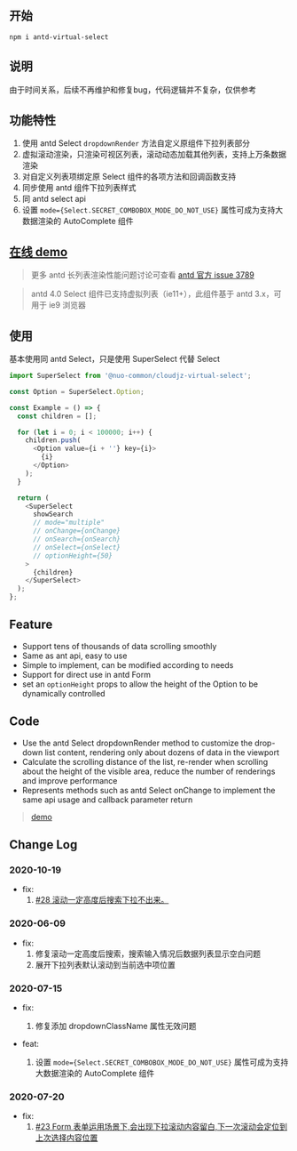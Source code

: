 ## 开始

```shell
npm i antd-virtual-select

```

## 说明

由于时间关系，后续不再维护和修复bug，代码逻辑并不复杂，仅供参考

## 功能特性

1. 使用 antd Select `dropdownRender` 方法自定义原组件下拉列表部分
2. 虚拟滚动渲染，只渲染可视区列表，滚动动态加载其他列表，支持上万条数据渲染
3. 对自定义列表项绑定原 Select 组件的各项方法和回调函数支持
4. 同步使用 antd 组件下拉列表样式
5. 同 antd select api
6. 设置 `mode={Select.SECRET_COMBOBOX_MODE_DO_NOT_USE}` 属性可成为支持大数据渲染的 AutoComplete 组件

## [在线 demo](https://codesandbox.io/s/88vznl9lm2)

> 更多 antd 长列表渲染性能问题讨论可查看 [antd 官方 issue 3789](https://github.com/ant-design/ant-design/issues/3789)

> antd 4.0 Select 组件已支持虚拟列表（ie11+），此组件基于 antd 3.x，可用于 ie9 浏览器

## 使用

基本使用同 antd Select，只是使用 SuperSelect 代替 Select

```js
import SuperSelect from '@nuo-common/cloudjz-virtual-select';

const Option = SuperSelect.Option;

const Example = () => {
  const children = [];

  for (let i = 0; i < 100000; i++) {
    children.push(
      <Option value={i + ''} key={i}>
        {i}
      </Option>
    );
  }

  return (
    <SuperSelect
      showSearch
      // mode="multiple"
      // onChange={onChange}
      // onSearch={onSearch}
      // onSelect={onSelect}
      // optionHeight={50}
    >
      {children}
    </SuperSelect>
  );
};
```

## Feature

- Support tens of thousands of data scrolling smoothly
- Same as ant api, easy to use
- Simple to implement, can be modified according to needs
- Support for direct use in antd Form
- set an `optionHeight` props to allow the height of the Option to be dynamically controlled

## Code

- Use the antd Select dropdownRender method to customize the drop-down list content, rendering only about dozens of data in the viewport
- Calculate the scrolling distance of the list, re-render when scrolling about the height of the visible area, reduce the number of renderings and improve performance
- Represents methods such as antd Select onChange to implement the same api usage and callback parameter return

> [demo](https://codesandbox.io/s/88vznl9lm2)

## Change Log

### 2020-10-19

- fix:
  1. [#28 滚动一定高度后搜索下拉不出来。](https://github.com/iblq/antd-virtual-select/issues/28)

### 2020-06-09

- fix:
  1. 修复滚动一定高度后搜索，搜索输入情况后数据列表显示空白问题
  2. 展开下拉列表默认滚动到当前选中项位置

### 2020-07-15

- fix:

  1. 修复添加 dropdownClassName 属性无效问题

- feat:
  1. 设置 `mode={Select.SECRET_COMBOBOX_MODE_DO_NOT_USE}` 属性可成为支持大数据渲染的 AutoComplete 组件

### 2020-07-20

- fix:
  1. [#23 Form 表单运用场景下,会出现下拉滚动内容留白,下一次滚动会定位到上次选择内容位置](https://github.com/iblq/antd-virtual-select/issues/23)

